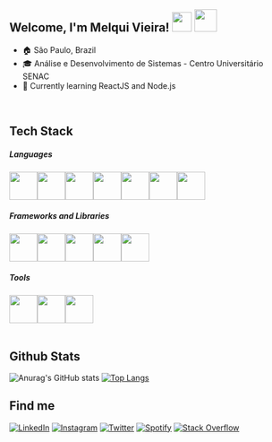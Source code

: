 

## Welcome, I'm Melqui Vieira! <img src="https://emojis.slackmojis.com/emojis/images/1615425105/19530/ugly_code.gif?1615425105" width="35px" /> <!--<img src="https://emojis.slackmojis.com/emojis/images/1617826989/28273/typing.gif?1617826989" width="40px" /> --> <img src="https://emojis.slackmojis.com/emojis/images/1643514841/8541/computercat.gif?1643514841" width="40px" />


- 🏠 São Paulo, Brazil<br>
- 🎓 Análise e Desenvolvimento de Sistemas - Centro Universitário SENAC<br>
- 🌱 Currently learning ReactJS and Node.js<br>
<br>

## Tech Stack

##### Languages

<div style="display: flex">
  <img src="https://cdn.jsdelivr.net/gh/devicons/devicon/icons/javascript/javascript-original.svg" width="50px" />
  <img src="https://cdn.jsdelivr.net/gh/devicons/devicon/icons/typescript/typescript-original.svg" width="50px" />
  <img src="https://cdn.jsdelivr.net/gh/devicons/devicon/icons/java/java-original.svg" width="50px" />
  <img src="https://cdn.jsdelivr.net/gh/devicons/devicon/icons/html5/html5-plain.svg"  width="50px"/>
  <img src="https://cdn.jsdelivr.net/gh/devicons/devicon/icons/css3/css3-plain.svg" width="50px"/>
  <img src="https://cdn.jsdelivr.net/gh/devicons/devicon/icons/postgresql/postgresql-original.svg" width="50px"/>
  <img src="https://cdn.jsdelivr.net/gh/devicons/devicon/icons/mysql/mysql-plain-wordmark.svg" width="50px" />
  
  <!--<img src="https://cdn.jsdelivr.net/gh/devicons/devicon/icons/mongodb/mongodb-plain-wordmark.svg" width="50px" />  -->
</div>

##### Frameworks and Libraries
<div style="display: flex">
  <img src="https://cdn.jsdelivr.net/gh/devicons/devicon/icons/jquery/jquery-original-wordmark.svg" width="50px" />
  <img src="https://cdn.jsdelivr.net/gh/devicons/devicon/icons/react/react-original.svg" width="50px" />
  <img src="https://cdn.jsdelivr.net/gh/devicons/devicon/icons/nodejs/nodejs-original.svg"  width="50px" />
  <img src="https://cdn.jsdelivr.net/gh/devicons/devicon/icons/bootstrap/bootstrap-original.svg" width="50px" />
  <img src="https://cdn.jsdelivr.net/gh/devicons/devicon/icons/spring/spring-original-wordmark.svg" width="50px"/>
</div>

##### Tools

<div style="display: flex">
  <img src="https://cdn.jsdelivr.net/gh/devicons/devicon/icons/vscode/vscode-original.svg" width="50px" />
  <img src="https://cdn.jsdelivr.net/gh/devicons/devicon/icons/git/git-original.svg" width="50px" />
  <img src="https://cdn.jsdelivr.net/gh/devicons/devicon/icons/linux/linux-original.svg" width="50px"/>
  <!--
  <img src="https://cdn.jsdelivr.net/gh/devicons/devicon/icons/figma/figma-original.svg" width="50px" />
  <img src="https://cdn.jsdelivr.net/gh/devicons/devicon/icons/illustrator/illustrator-plain.svg" width="50px" />-->
</div>
<br>


## Github Stats

![Anurag's GitHub stats](https://github-readme-stats.vercel.app/api?username=melquiv&count_private=true)
[![Top Langs](https://github-readme-stats.vercel.app/api/top-langs/?username=melquiv&count_private=true)](https://github.com/melquiv/github-readme-stats)
<br>


## Find me
<a href="https://www.linkedin.com/in/ms-vieira" target="_blank"><img src="https://img.shields.io/badge/LinkedIn-%230072b1.svg?&style=flat-square&logo=linkedin&logoColor=white" alt="LinkedIn"></a>
<a href="https://instagram.com/up.melquk" target="_blank"><img src="https://img.shields.io/badge/Instagram-%23E4505F.svg?&style=flat-square&logo=instagram&logoColor=white" alt="Instagram"></a>
<a href="https://twitter.com" target="_blank"><img src="https://img.shields.io/badge/Twitter-%231DA1F2.svg?&style=flat-square&logo=twitter&logoColor=white" alt="Twitter"></a>
<a href="#" target="_blank"><img src="https://img.shields.io/badge/Deezer-%23000000.svg?&style=flat-square&logo=deezer&logoColor=orange" alt="Spotify"></a>
<a href="https://stackoverflow.com/users/19743000/melqui-vieira" target="_blank"><img src="https://img.shields.io/badge/StackOverflow-%23f48024.svg?&style=flat-square&logo=stackoverflow&logoColor=white" alt="Stack Overflow"></a>
